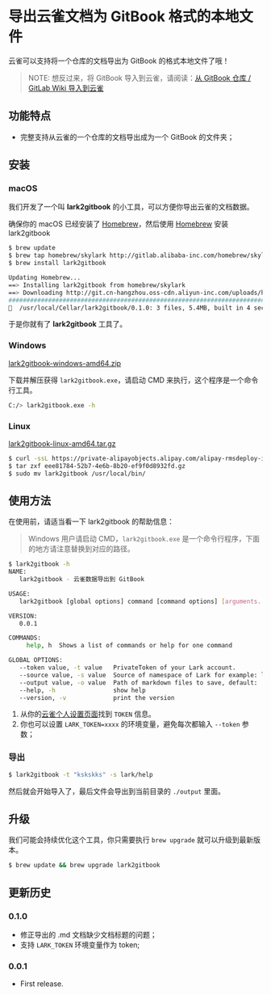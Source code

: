 # 导出云雀文档为 GitBook 格式的本地文件

云雀可以支持将一个仓库的文档导出为 GitBook 的格式本地文件了哦！

> NOTE: 想反过来，将 GitBook 导入到云雀，请阅读：[从 GitBook 仓库 / GitLab Wiki 导入到云雀](import-from-gitbook)

## 功能特点

- 完整支持从云雀的一个仓库的文档导出成为一个 GitBook 的文件夹；

## 安装

### macOS

我们开发了一个叫 **lark2gitbook** 的小工具，可以方便你导出云雀的文档数据。

确保你的 macOS 已经安装了 [Homebrew](https://brew.sh/)，然后使用 [Homebrew](https://brew.sh/) 安装 lark2gitbook

```bash
$ brew update
$ brew tap homebrew/skylark http://gitlab.alibaba-inc.com/homebrew/skylark.git
$ brew install lark2gitbook

Updating Homebrew...
==> Installing lark2gitbook from homebrew/skylark
==> Downloading http://git.cn-hangzhou.oss-cdn.aliyun-inc.com/uploads/homebrew/homebrew-skylark/3d82872bed8e52041a23348c9be04c7d/lark2gitboo
######################################################################## 100.0%
🍺  /usr/local/Cellar/lark2gitbook/0.1.0: 3 files, 5.4MB, built in 4 seconds
```

于是你就有了 **lark2gitbook** 工具了。

### Windows

[lark2gitbook-windows-amd64.zip](https://private-alipayobjects.alipay.com/alipay-rmsdeploy-image/skylark/zip/8b844b11-8c96-4809-bcad-7f52a3794630.zip) 

下载并解压获得 `lark2gitbook.exe`，请启动 CMD 来执行，这个程序是一个命令行工具。

```bash
C:/> lark2gitbook.exe -h
```

### Linux

[lark2gitbook-linux-amd64.tar.gz](https://private-alipayobjects.alipay.com/alipay-rmsdeploy-image/skylark/gz/eee81784-52b7-4e6b-8b20-ef9f0d8932fd.gz) 

```bash
$ curl -ssL https://private-alipayobjects.alipay.com/alipay-rmsdeploy-image/skylark/gz/eee81784-52b7-4e6b-8b20-ef9f0d8932fd.gz
$ tar zxf eee81784-52b7-4e6b-8b20-ef9f0d8932fd.gz
$ sudo mv lark2gitbook /usr/local/bin/
```



## 使用方法

在使用前，请适当看一下 lark2gitbook 的帮助信息：

> Windows 用户请启动 CMD，`lark2gitbook.exe` 是一个命令行程序，下面的地方请注意替换到对应的路径。

```bash
$ lark2gitbook -h
NAME:
   lark2gitbook - 云雀数据导出到 GitBook

USAGE:
   lark2gitbook [global options] command [command options] [arguments...]

VERSION:
   0.0.1

COMMANDS:
     help, h  Shows a list of commands or help for one command

GLOBAL OPTIONS:
   --token value, -t value   PrivateToken of your Lark account.
   --source value, -s value  Source of namespace of Lark for example: lark/help
   --output value, -o value  Path of markdown files to save, default: ./output
   --help, -h                show help
   --version, -v             print the version
```

1. 从你的[云雀个人设置页面](https://lark.alipay.com/settings/privateToken)找到 `TOKEN` 信息。
2. 你也可以设置 `LARK_TOKEN=xxxx` 的环境变量，避免每次都输入 `--token` 参数；



### 导出

```bash
$ lark2gitbook -t "kskskks" -s lark/help
```

然后就会开始导入了，最后文件会导出到当前目录的 `./output` 里面。

## 升级

我们可能会持续优化这个工具，你只需要执行 `brew upgrade` 就可以升级到最新版本。

```bash
$ brew update && brew upgrade lark2gitbook
```

## 更新历史

### 0.1.0

- 修正导出的 .md 文档缺少文档标题的问题；
- 支持 `LARK_TOKEN` 环境变量作为 token;

### 0.0.1

- First release.

 